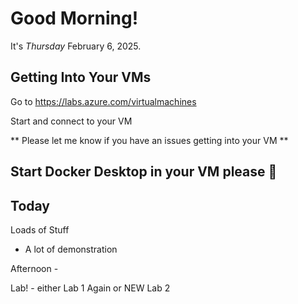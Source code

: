 # Good Morning!

It's *Thursday* February 6, 2025. 


## Getting Into Your VMs

Go to https://labs.azure.com/virtualmachines

Start and connect to your VM

** Please let me know if you have an issues getting into your VM **

## Start Docker Desktop in your VM please 🐳
## Today

Loads of Stuff
- A lot of demonstration

Afternoon -

Lab! - either Lab 1 Again or NEW Lab 2